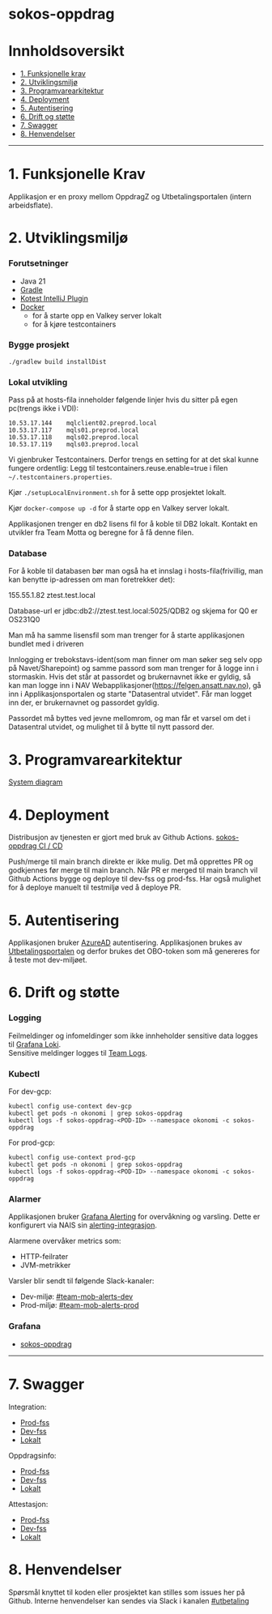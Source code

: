 # sokos-oppdrag

# Innholdsoversikt

* [1. Funksjonelle krav](#1-funksjonelle-krav)
* [2. Utviklingsmiljø](#2-utviklingsmiljø)
* [3. Programvarearkitektur](#3-programvarearkitektur)
* [4. Deployment](#4-deployment)
* [5. Autentisering](#5-autentisering)
* [6. Drift og støtte](#6-drift-og-støtte)
* [7. Swagger](#7-swagger)
* [8. Henvendelser](#8-henvendelser)

---

# 1. Funksjonelle Krav

Applikasjon er en proxy mellom OppdragZ og Utbetalingsportalen (intern arbeidsflate).

# 2. Utviklingsmiljø

### Forutsetninger

* Java 21
* [Gradle](https://gradle.org/)
* [Kotest IntelliJ Plugin](https://plugins.jetbrains.com/plugin/14080-kotest)
* [Docker](https://www.docker.com/)
    * for å starte opp en Valkey server lokalt
    * for å kjøre testcontainers

### Bygge prosjekt

`./gradlew build installDist`

### Lokal utvikling

Pass på at hosts-fila inneholder følgende linjer hvis du sitter på egen pc(trengs ikke i VDI):

```
10.53.17.144    mqlclient02.preprod.local
10.53.17.117    mqls01.preprod.local
10.53.17.118    mqls02.preprod.local
10.53.17.119    mqls03.preprod.local
```

Vi gjenbruker Testcontainers. Derfor trengs en setting for at det skal kunne fungere ordentlig:
Legg til testcontainers.reuse.enable=true i filen `~/.testcontainers.properties`. 

Kjør `./setupLocalEnvironment.sh` for å sette opp prosjektet lokalt.

Kjør `docker-compose up -d` for å starte opp en Valkey server lokalt.

Applikasjonen trenger en db2 lisens fil for å koble til DB2 lokalt. Kontakt en utvikler fra Team Motta og beregne for å få denne filen.

### Database

For å koble til databasen bør man også ha et innslag i hosts-fila(frivillig, man kan benytte ip-adressen om man foretrekker det):

155.55.1.82   ztest.test.local

Database-url er jdbc:db2://ztest.test.local:5025/QDB2 og skjema for Q0 er OS231Q0

Man må ha samme lisensfil som man trenger for å starte applikasjonen bundlet med i driveren 

Innlogging er trebokstavs-ident(som man finner om man søker seg selv opp på Navet/Sharepoint) og samme passord som man trenger for å logge inn i stormaskin. 
Hvis det står at passordet og brukernavnet ikke er gyldig, så kan man logge inn i NAV Webapplikasjoner(https://felgen.ansatt.nav.no), 
gå inn i Applikasjonsportalen og starte "Datasentral utvidet". Får man logget inn der, er brukernavnet og passordet gyldig. 

Passordet må byttes ved jevne mellomrom, og man får et varsel om det i Datasentral utvidet, og mulighet til å bytte til nytt passord der.

# 3. Programvarearkitektur

[System diagram](./dokumentasjon/system-diagram.md)

# 4. Deployment

Distribusjon av tjenesten er gjort med bruk av Github Actions.
[sokos-oppdrag CI / CD](https://github.com/navikt/sokos-oppdrag/actions)

Push/merge til main branch direkte er ikke mulig. Det må opprettes PR og godkjennes før merge til main branch.
Når PR er merged til main branch vil Github Actions bygge og deploye til dev-fss og prod-fss.
Har også mulighet for å deploye manuelt til testmiljø ved å deploye PR.

# 5. Autentisering

Applikasjonen bruker [AzureAD](https://docs.nais.io/security/auth/azure-ad/) autentisering.
Applikasjonen brukes av [Utbetalingsportalen](https://github.com/navikt/sokos-utbetalingsportalen) og derfor brukes det OBO-token
som må genereres for å teste mot dev-miljøet.

# 6. Drift og støtte

### Logging

Feilmeldinger og infomeldinger som ikke innheholder sensitive data logges til [Grafana Loki](https://docs.nais.io/observability/logging/#grafana-loki).  
Sensitive meldinger logges til [Team Logs](https://doc.nais.io/observability/logging/how-to/team-logs/).

### Kubectl

For dev-gcp:

```shell script
kubectl config use-context dev-gcp
kubectl get pods -n okonomi | grep sokos-oppdrag
kubectl logs -f sokos-oppdrag-<POD-ID> --namespace okonomi -c sokos-oppdrag
```

For prod-gcp:

```shell script
kubectl config use-context prod-gcp
kubectl get pods -n okonomi | grep sokos-oppdrag
kubectl logs -f sokos-oppdrag-<POD-ID> --namespace okonomi -c sokos-oppdrag
```

### Alarmer

Applikasjonen bruker [Grafana Alerting](https://grafana.nav.cloud.nais.io/alerting/) for overvåkning og varsling.
Dette er konfigurert via NAIS sin [alerting-integrasjon](https://doc.nais.io/observability/alerts).

Alarmene overvåker metrics som:

- HTTP-feilrater
- JVM-metrikker

Varsler blir sendt til følgende Slack-kanaler:

- Dev-miljø: [#team-mob-alerts-dev](https://nav-it.slack.com/archives/C042SF2FEQM)
- Prod-miljø: [#team-mob-alerts-prod](https://nav-it.slack.com/archives/C042ESY71GX)

### Grafana

- [sokos-oppdrag](https://grafana.nav.cloud.nais.io/d/fds82z8c0pq0wf/sokos-oppdrag?orgId=1)

---

# 7. Swagger

Integration:

- [Prod-fss](https://sokos-oppdrag.intern.nav.no/api/v1/integration/docs)
- [Dev-fss](https://sokos-oppdrag.intern.dev.nav.no/api/v1/integration/docs)
- [Lokalt](http://0.0.0.0:8080/api/v1/integration/docs)

Oppdragsinfo:

- [Prod-fss](https://sokos-oppdrag.intern.nav.no/api/v1/oppdragsinfo/docs)
- [Dev-fss](https://sokos-oppdrag.intern.dev.nav.no/api/v1/oppdragsinfo/docs)
- [Lokalt](http://0.0.0.0:8080/api/v1/oppdragsinfo/docs)

Attestasjon:

- [Prod-fss](https://sokos-oppdrag.intern.nav.no/api/v1/attestasjon/docs)
- [Dev-fss](https://sokos-oppdrag.intern.dev.nav.no/api/v1/attestasjon/docs)
- [Lokalt](http://0.0.0.0:8080/api/v1/attestasjon/docs)

# 8. Henvendelser

Spørsmål knyttet til koden eller prosjektet kan stilles som issues her på Github.
Interne henvendelser kan sendes via Slack i kanalen [#utbetaling](https://nav-it.slack.com/archives/CKZADNFBP)

